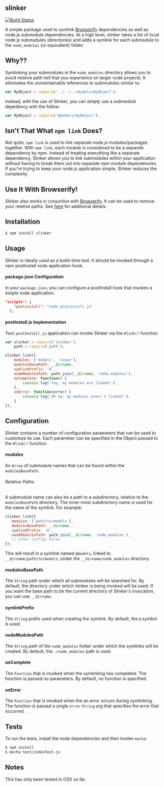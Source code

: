 ## slinker

[![Build Status](https://travis-ci.org/lewisdawson/slinker.svg)](https://travis-ci.org/lewisdawson/slinker)

A simple package used to symlink [Browserify](http://browserify.org/) dependencies as well as node.js submodule dependencies. At a high level, slinker takes a list of local node.js submodules (directories) and adds a symlink for each submodule to the `node_modules` (or equivalent) folder.

## Why??

Symlinking your submodules in the `node_modules` directory allows you to avoid relative path hell that you experience on larger node projects. It eliminates the unmaintainable references to submodules similar to:

```javascript
var MyObject = require('../../../models/myObject');
```

Instead, with the use of Slinker, you can simply use a submodule depedency with the follow:

```javascript
var MyObject = require('@models/myObject');
```

## Isn't That What `npm link` Does?

Not quite. `npm link` is used to link separate node.js modules/packages together. With `npm link`, each module is considered to be a separate dependency by npm. Instead of treating everything like a separate dependency, Slinker allows you to link submodules within your application without having to break them out into separate npm module dependencies. If you're trying to keep your node.js application simple, Slinker reduces the complexity.

## Use It With Browserify!

Slinker also works in conjuction with [Browserify](http://browserify.org/). It can be used to remove your relative paths. See  [here](https://github.com/substack/browserify-handbook#avoiding-) for additional details.

## Installation

```bash
$ npm install slinker
```

## Usage

Slinker is ideally used as a build-time tool. It should be invoked through a npm postInstall node application hook.

#### package.json Configuration

In your `package.json`, you can configure a postInstall hook that invokes a simple node application:

```json
"scripts": {
    "postinstall": "node postinstall.js"
  },
```

#### postInstall.js Implementation

Your `postInstall.js` application can invoke Slinker via the `#link()` function:

```javascript
var slinker = require('slinker'),
    path = require('path');

slinker.link({
	modules: ['models', 'views'],
	modulesBasePath: __dirname,
	symlinkPrefix: '@',
	nodeModulesPath: path.join(__dirname, 'node_modules'),
	onComplete: function() {
		console.log('Yay, my modules are linked!');
	},
	onError: function(error) {
		console.log('Oh no, my modules aren\'t linked!');
	}
});
```

## Configuration

Slinker contains a number of configuration parameters that can be used to customize its use. Each parameter can be specified in the Object passed to the `#link()` function.

#### modules

An `Array` of submodule names that can be found within the `modulesBasePath`.

###### Relative Paths

A submodule name can also be a path to a subdirectory, relative to the `modulesBasePath` directory. The inner-most subdirectory name is used for the name of the symlink. For example:
 
 ```javascript
 slinker.link({
 	modules: ['path/to/models'],
 	modulesBasePath: __dirname,
    symlinkPrefix: '@',
    nodeModulesPath: path.join(__dirname, 'node_modules'),
 	// other configs below
 });
 ```
 
 This will result in a symlink named `@models`, linked to `__dirname/path/to/models`, under the `__dirname/node_modules` directory.

#### modulesBasePath

The `String` path under which all submodules will be searched for. By default, the directory under which slinker is being invoked will be used. If you want the base path to be the current directory of Slinker's invocation, you can use `__dirname`.

#### symlinkPrefix

The `String` prefix used when creating the symlink. By default, the `@` symbol is used.

#### nodeModulesPath

The `String` path of the `node_modules` folder under which the symlinks will be created. By default, the `./node_modules` path is used.

#### onComplete

The `Function` that is invoked when the symlinking has completed. The function is passed _no_ parameters. By default, no function is specified.

#### onError

The `Function` that is invoked when the an error occurs during symlinking. The function is passed a single `error` `String` arg that specifies the error that occurred.

## Tests

To run the tests, install the node dependencies and then invoke `mocha`:

```bash
$ npm install
$ mocha test/indexTest.js
```

## Notes

This has only been tested in OSX so far.
